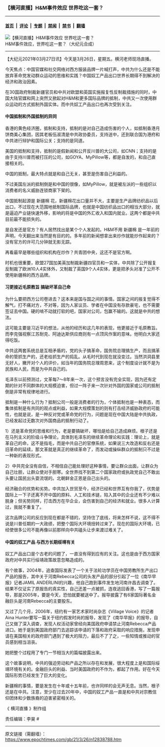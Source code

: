 ### 【横河直播】H&M事件效应 世界吃这一套？

---

#### [首页](../../../..?n12838788) &nbsp;|&nbsp; [评论](../../../../../epoch-comment?n12838788) &nbsp;|&nbsp; [专题](../../../../../epoch-special?n12838788) &nbsp;|&nbsp; [禁闻](../../../../../epoch-news?n12838788) &nbsp;|&nbsp; [禁书](../../../../../books?n12838788) &nbsp;|&nbsp; [翻墙](https://github.com/gfw-breaker/nogfw/blob/master/README.md?n12838788)


<div><img alt="【横河直播】H&amp;M事件效应 世界吃这一套？" class="attachment-djy_600_400 size-djy_600_400 wp-post-image" src="https://i.epochtimes.com/assets/uploads/2021/03/0326-1200-800-600x400.jpg"/>
<div class="caption">
 H&amp;M事件效应，世界吃这一套？（大纪元合成）
</div></div><hr/><div class="post_content" id="artbody" itemprop="articleBody">
 <!-- article content begin -->
 <p>
  【大纪元2021年03月27日讯】今天是3月26日，星期五。横河老师现场直播。
 </p>
 <p>
  今天焦点：中国官媒和社交网络对西方服装品牌一片喊打声，中共为什么还是不能放弃革命党发动群众运动的思维和实践？中国奴工产品出口世界长期得不到解决的经济和政治因素。
 </p>
 <p>
  在30国政府制裁新疆官员和中共对欧盟和英国实施报复性反制裁措施的同时，中国大陆官媒和网上突然又掀起对H&amp;M和更多国际品牌的抵制，中共又一次使用群众运动的方式抵制外国实体。而中共奴工产品出口也再次受到关注。
 </p>
 <p>
  <center>
   <center>
   </center>
  </center>
 </p>
 <h4>
  中国抵制和外国抵制的异同
 </h4>
 <p>
  香港的黄色经济圈，抵制和支持，抵制的是对自己造成伤害的个人，如抵制香港月饼商美心集团，因其老板伍淑清是中共政协委员，支持送中，还到联合国为港府和中共进行辩护和国际公关；支持的是同道。
 </p>
 <p>
  美国的抵制和支持，抵制的是假新闻和公开反川普的大公司，如CNN；支持的是由于支持川普而被打压的公司，如GOYA、MyPillow等，都是自发的，和自己直接相关的。
 </p>
 <p>
  中国的抵制，最大特点就是和自己无关，甚至是伤害自己利益的。
 </p>
 <p>
  不过美国左派的抵制倒是和中国的很像，如MyPillow，就是被左派的一些组织以消费者的名义威胁连锁商家下架的。
 </p>
 <p>
  中国抵制起源是
  <ok href="https://www.epochtimes.com/gb/tag/%E6%96%B0%E7%96%86%E6%A3%89.html">
   新疆棉
  </ok>
  花，新疆棉花出口量并不大，主要是生产品牌纺织品以后出口，不过现在大范围地抵制国际品牌，也就是中国纺织品出口的相当大部分，就是逼迫产业链快速外移，影响的将是中国的外汇收入和国内就业。这两个都是中共目前最不能损失的。
 </p>
 <p>
  是自发还是官方？有人居然找出是某个个人发起的。H&amp;M不用
  <ok href="https://www.epochtimes.com/gb/tag/%E6%96%B0%E7%96%86%E6%A3%89.html">
   新疆棉
  </ok>
  是一年前的声明，今天翻出来当然是有目的的。多年前的新闻想拿出来炒作就能炒作起来的？没有官方的许可几分钟就无影无踪。
 </p>
 <p>
  再看最早是哪些组织和机构在炒作？共青团中央，这还不是官方啊。
 </p>
 <p>
  时机也很重要，欧盟27国加美英加制裁新疆四官员和一实体，中共除了公开报复反制裁了欧洲10人4实体外，又制裁了英国9个人4实体，更是把矛头对准了公开不使用新疆棉的西方品牌。
 </p>
 <h4>
  习更接近毛原教旨 搞破坏革自己命
 </h4>
 <p>
  为什么要把西方公司卷进去？这本来是国与国之间的事情。国家之间的报复觉得不解气，打不痛对方，不对等，因为人家议员、学者在中国没有存款豪宅，也不需要签证去中国。硬的啃不动就打软的吧，国家对公司，包赢不输的。这就是中共的想法。
 </p>
 <p>
  这可能主要是习近平的想法，从他的经历和这几年的表现，他更接近于毛原教旨。而李克强视察江苏耐克、阿迪达斯供应商则有一点顶风作案的意味。他明白大家还得吃饭。
 </p>
 <p>
  中共这两套系统总是互相矛盾的，党的头子搞革命，国务院总理搞生产，而且搞革命的管抓生产的，还老给抓生产的捣乱。从毛时代到现在就没变过。当然洪洞县里无好人，撇开对个人的评价，如当年的国务院总理周恩来，这个制度设计就不是为民族和人民，而是为中共自己的。
 </p>
 <p>
  毛泽东以前预测过，文革每7～8年来一次，这个预言没有完全实现，因为还有定期的针对不同群体的大规模迫害，但过一阵子来一次针对外国的国家或公司的抵制倒是非常有规律地进行。
 </p>
 <p>
  抵制是一种什么行为？抵制公司一般是消费者的行为，个体抵制也是一种表态，而集体抵制是有共同的观点或利益，如果大规模策划的则有打击经济威胁政府的可能性，也就是说，是一种反对党或革命党的行为，问题是现在中国大陆是中共执政，已经发起过无数次对外国商品的抵制行动了。
 </p>
 <p>
  1）还是革命党的思维和行为，老是要搞破坏，哪怕是给自己造成麻烦。根子还是在马列主义的阶级斗争理论，具体到毛泽东的继续革命理论和实践：理论上，就是革自己的命，这不是指毛，而是中共自己的官僚系统，如果说三大改造和反右还是旧革命的延续，那文革就是真正的继续革命了，而发动或操纵群众的抵制只不过是一种新的表现形式。
 </p>
 <p>
  2）中共完全没有自信，不相信自己能处理好这种事情，要让群众出面，让群众为自己壮胆，让群众使对手胆寒。全世界找不到第二个国家政府或执政党自己不敢出头要让国民出头耍流氓的。北朝鲜金正恩是自己出头的。
 </p>
 <p>
  经济融合的优势和劣势。中共加入世贸至今，经济已经和世界互有你我了，优势是国际上一下子还离不开中国的原料、人工和技术链，陷入其中的企业还有不少难以脱身；但劣势同样，打击西方在华企业，会伤害到自己的经济和就业。很多人计算过，我就不重复了。
 </p>
 <p>
  这次品牌公司的反应到现在都是不错的，坚持住了底线，将来怎样不说，这不得不说是川普任期的一大政绩，把整个国际大环境扭转过来了。现在的国际大环境，已经使很多公司不能再像以前那样向中共磕头让步来渡过难关了。
 </p>
 <h4>
  中国的奴工产品 与西方长期绥靖有关
 </h4>
 <p>
  奴工产品出口是个古老的问题了，一直没有得到应有的关注。这也是由于西方国家政府对中共实行绥靖政策故意忽略造成的。
 </p>
 <p>
  有个故事，2004年，追查国际发表了一个关于法轮功学员在中国劳教所生产出口产品的报告，其中关于河南Rebecca公司的头发产品的部分引起了一位《南华早报》记者JAMIL ANDERLINI的兴趣，他自己跑到事件发生地河南许昌去调查了。结果不仅证实了原报告的真实性，自己还差一点被抓，连夜逃回香港，写了一篇报导，那是2005年，要是今天，恐怕就要被送中了。报导披露了有6家国际著名金融巨头是河南Rebecca的主要股东。
 </p>
 <p>
  又过了几个月，2006年，纽约有一家艺术家时尚杂志《Village Voice》的记者Aina Hunter要写一篇关于纽约假发时尚的报导，发现了《南华早报》的报导，自己又做了深入调查，发现人权活动家曾经向美国政府申请禁止河南Rebecca产品进口。她于是到美国政府部门去追踪该申请的下落和政府采取的响应措施，发现申请在美国相关的政府部门遇到了极大的阻力，最后不了了之，一些知情或推动的官员感到相当沮丧。
 </p>
 <p>
  她把整个过程用了专门一节相当大的篇幅披露出来。
 </p>
 <p>
  这个故事说明，中共的强迫劳动和产品之所以存在和发展，很大程度上是和国际绥靖环境有关的。金融巨头的利益、当时美国政府的不作为，都起了作用。好在今天国际形势已经发生了巨大的变化。
 </p>
 <p>
  新疆棉的事情，要是发生在十年或十五年前，也许同样的会无声无息。当然，根子还是在中共。注意，至少在过去20年中，中国的奴工产品一直是和中共对宗教信仰团体和少数族裔的迫害紧密相关的。
 </p>
 <p>
  《
  <ok href="https://www.epochtimes.com/gb/tag/%E6%A8%AA%E6%B2%B3%E7%9B%B4%E6%92%AD.html">
   横河直播
  </ok>
  》制作组
 </p>
 <p>
  责任编辑：李昊 #
 </p>
 <!-- article content end -->
 <div id="below_article_ad">
 </div>
</div>


---

原文链接（需翻墙）：https://www.epochtimes.com/gb/21/3/26/n12838788.htm